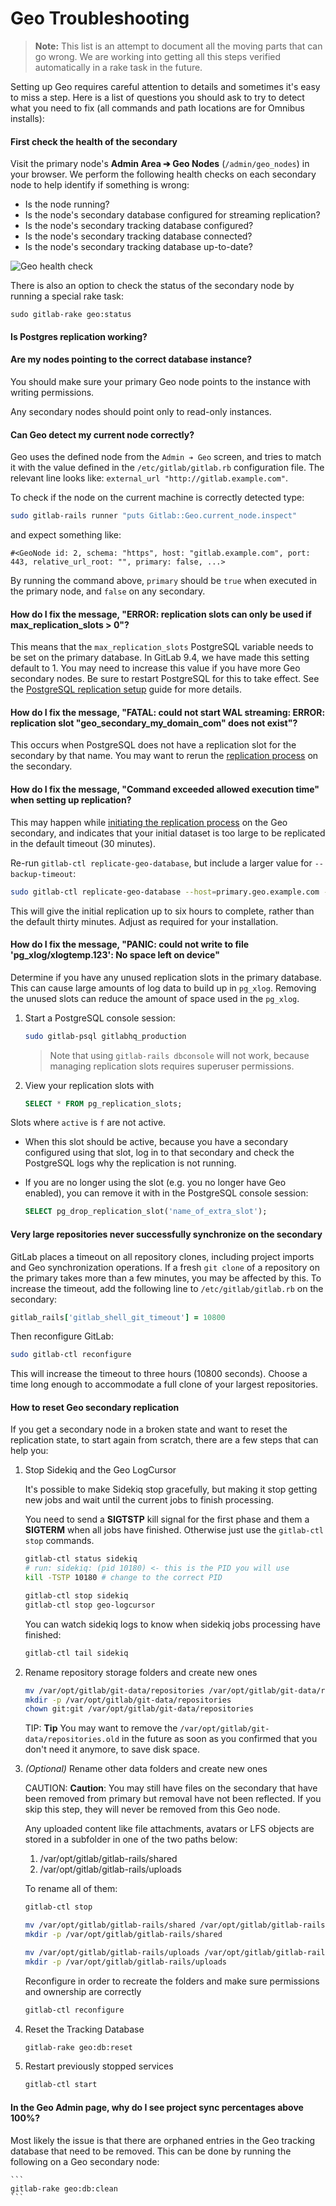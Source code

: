 # Geo Troubleshooting

>**Note:**
This list is an attempt to document all the moving parts that can go wrong.
We are working into getting all this steps verified automatically in a
rake task in the future.

Setting up Geo requires careful attention to details and sometimes it's easy to
miss a step. Here is a list of questions you should ask to try to detect
what you need to fix (all commands and path locations are for Omnibus installs):

#### First check the health of the secondary

Visit the primary node's **Admin Area ➔ Geo Nodes** (`/admin/geo_nodes`) in
your browser. We perform the following health checks on each secondary node
to help identify if something is wrong:

- Is the node running?
- Is the node's secondary database configured for streaming replication?
- Is the node's secondary tracking database configured?
- Is the node's secondary tracking database connected?
- Is the node's secondary tracking database up-to-date?

![Geo health check](img/geo_node_healthcheck.png)

There is also an option to check the status of the secondary node by running a special rake task:

```
sudo gitlab-rake geo:status
```

#### Is Postgres replication working?

#### Are my nodes pointing to the correct database instance?

You should make sure your primary Geo node points to the instance with
writing permissions.

Any secondary nodes should point only to read-only instances.

#### Can Geo detect my current node correctly?

Geo uses the defined node from the `Admin ➔ Geo` screen, and tries to match
it with the value defined in the `/etc/gitlab/gitlab.rb` configuration file.
The relevant line looks like: `external_url "http://gitlab.example.com"`.

To check if the node on the current machine is correctly detected type:

```bash
sudo gitlab-rails runner "puts Gitlab::Geo.current_node.inspect"
```

and expect something like:

```
#<GeoNode id: 2, schema: "https", host: "gitlab.example.com", port: 443, relative_url_root: "", primary: false, ...>
```

By running the command above, `primary` should be `true` when executed in
the primary node, and `false` on any secondary.

#### How do I fix the message, "ERROR:  replication slots can only be used if max_replication_slots > 0"?

This means that the `max_replication_slots` PostgreSQL variable needs to
be set on the primary database. In GitLab 9.4, we have made this setting
default to 1. You may need to increase this value if you have more Geo
secondary nodes. Be sure to restart PostgreSQL for this to take
effect. See the [PostgreSQL replication
setup][database-pg-replication] guide for more details.

#### How do I fix the message, "FATAL:  could not start WAL streaming: ERROR:  replication slot "geo_secondary_my_domain_com" does not exist"?

This occurs when PostgreSQL does not have a replication slot for the
secondary by that name. You may want to rerun the [replication
process](database.md) on the secondary.

#### How do I fix the message, "Command exceeded allowed execution time" when setting up replication?

This may happen while [initiating the replication process][database-start-replication] on the Geo secondary, 
and indicates that your initial dataset is too large to be replicated in the default timeout (30 minutes).

Re-run `gitlab-ctl replicate-geo-database`, but include a larger value for
`--backup-timeout`:

```bash
sudo gitlab-ctl replicate-geo-database --host=primary.geo.example.com --slot-name=secondary_geo_example_com --backup-timeout=21600
```

This will give the initial replication up to six hours to complete, rather than
the default thirty minutes. Adjust as required for your installation.

#### How do I fix the message, "PANIC: could not write to file 'pg_xlog/xlogtemp.123': No space left on device"

Determine if you have any unused replication slots in the primary database.  This can cause large amounts of 
log data to build up in `pg_xlog`. Removing the unused slots can reduce the amount of space used in the `pg_xlog`.

1. Start a PostgreSQL console session:

    ```bash
    sudo gitlab-psql gitlabhq_production
    ```

    > Note that using `gitlab-rails dbconsole` will not work, because managing replication slots requires 
      superuser permissions.

2. View your replication slots with

     ```sql
     SELECT * FROM pg_replication_slots;
     ```

Slots where `active` is `f` are not active.

- When this slot should be active, because you have a secondary configured using that slot,
  log in to that secondary and check the PostgreSQL logs why the replication is not running.

- If you are no longer using the slot (e.g. you no longer have Geo enabled), you can remove it with in the 
  PostgreSQL console session:

    ```sql
    SELECT pg_drop_replication_slot('name_of_extra_slot');
    ```

#### Very large repositories never successfully synchronize on the secondary

GitLab places a timeout on all repository clones, including project imports
and Geo synchronization operations. If a fresh `git clone` of a repository
on the primary takes more than a few minutes, you may be affected by this.
To increase the timeout, add the following line to `/etc/gitlab/gitlab.rb`
on the secondary:

```ruby
gitlab_rails['gitlab_shell_git_timeout'] = 10800
```

Then reconfigure GitLab:

```bash
sudo gitlab-ctl reconfigure
```

This will increase the timeout to three hours (10800 seconds). Choose a time
long enough to accommodate a full clone of your largest repositories.

#### How to reset Geo secondary replication

If you get a secondary node in a broken state and want to reset the replication state,
to start again from scratch, there are a few steps that can help you:

1. Stop Sidekiq and the Geo LogCursor

    It's possible to make Sidekiq stop gracefully, but making it stop getting new jobs and
    wait until the current jobs to finish processing.
    
    You need to send a **SIGTSTP** kill signal for the first phase and them a **SIGTERM**
    when all jobs have finished. Otherwise just use the `gitlab-ctl stop` commands.
    
    ```bash
    gitlab-ctl status sidekiq
    # run: sidekiq: (pid 10180) <- this is the PID you will use
    kill -TSTP 10180 # change to the correct PID
    
    gitlab-ctl stop sidekiq
    gitlab-ctl stop geo-logcursor
    ```
    
    You can watch sidekiq logs to know when sidekiq jobs processing have finished:
    
    ```bash
    gitlab-ctl tail sidekiq
    ```

1. Rename repository storage folders and create new ones

    ```bash
    mv /var/opt/gitlab/git-data/repositories /var/opt/gitlab/git-data/repositories.old
    mkdir -p /var/opt/gitlab/git-data/repositories
    chown git:git /var/opt/gitlab/git-data/repositories
    ```
    
    TIP: **Tip**
    You may want to remove the `/var/opt/gitlab/git-data/repositories.old` in the future
    as soon as you confirmed that you don't need it anymore, to save disk space.
    
1. _(Optional)_ Rename other data folders and create new ones

    CAUTION: **Caution**:
    You may still have files on the secondary that have been removed from primary but 
    removal have not been reflected. If you skip this step, they will never be removed
    from this Geo node.
    
    Any uploaded content like file attachments, avatars or LFS objects are stored in a
    subfolder in one of the two paths below:
    
    1. /var/opt/gitlab/gitlab-rails/shared
    1. /var/opt/gitlab/gitlab-rails/uploads
    
    To rename all of them:
    
    ```bash
    gitlab-ctl stop
 
    mv /var/opt/gitlab/gitlab-rails/shared /var/opt/gitlab/gitlab-rails/shared.old
    mkdir -p /var/opt/gitlab/gitlab-rails/shared
 
    mv /var/opt/gitlab/gitlab-rails/uploads /var/opt/gitlab/gitlab-rails/uploads.old
    mkdir -p /var/opt/gitlab/gitlab-rails/uploads
    ```
    
    Reconfigure in order to recreate the folders and make sure permissions and ownership
    are correctly
    
    ```bash
    gitlab-ctl reconfigure
    ```

1. Reset the Tracking Database

    ```bash
    gitlab-rake geo:db:reset
    ```

1. Restart previously stopped services

    ```bash
    gitlab-ctl start
    ```

#### In the Geo Admin page, why do I see project sync percentages above 100%?

Most likely the issue is that there are orphaned entries in the Geo tracking database
that need to be removed. This can be done by running the following on a Geo secondary node:

    ```
    gitlab-rake geo:db:clean
    ```

[database-start-replication]: database.md#step-3-initiate-the-replication-process
[database-pg-replication]: database.md#postgresql-replication
